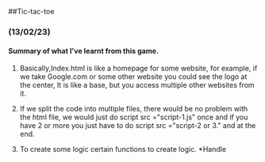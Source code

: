 ##Tic-tac-toe

### (13/02/23)

#### Summary of what I've learnt from this game.

1. Basically,Index.html is like a homepage for some website, for example, if we take Google.com or some other website you could see the logo at the center, It is like a base, but you access multiple other websites from it.

2. If we split the code into multiple files, there would be no problem with the html file, we would just do script src ="script-1.js" once and if you have 2 or more you just have to do script src ="script-2 or 3." and </script> at the end.

3. To create some logic certain functions to create logic. *Handle 